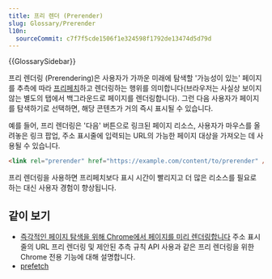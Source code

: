 ```yaml
---
title: 프리 렌더 (Prerender)
slug: Glossary/Prerender
l10n:
  sourceCommit: c7f7f5cde1506f1e324598f1792de13474d5d79d
---
```


{{GlossarySidebar}}

프리 렌더링 (Prerendering)은 사용자가 가까운 미래에 탐색할 '가능성이 있는' 페이지를 추측에 따라 [프리페치](/ko/docs/Glossary/Prefetch)하고 렌더링하는 행위를 의미합니다(브라우저는 사실상 보이지 않는 별도의 탭에서 백그라운드로 페이지를 렌더링합니다).
그런 다음 사용자가 페이지를 탐색하기로 선택하면, 해당 콘텐츠가 거의 즉시 표시될 수 있습니다.

예를 들어, 프리 렌더링은 '다음' 버튼으로 링크된 페이지 리소스, 사용자가 마우스를 올려놓은 링크 팝업, 주소 표시줄에 입력되는 URL의 가능한 페이지 대상을 가져오는 데 사용될 수 있습니다.

```html
<link rel="prerender" href="https://example.com/content/to/prerender" />
```

프리 렌더링을 사용하면 프리페치보다 표시 시간이 빨리지고 더 많은 리소스를 필요로 하는 대신 사용자 경험이 향상됩니다.

## 같이 보기

- [즉각적인 페이지 탐색을 위해 Chrome에서 페이지를 미리 렌더링합니다](https://developer.chrome.com/docs/web-platform/prerender-pages?hl=ko#prerendering-from-the-address-bar) 주소 표시줄의 URL 프리 렌더링 및 제안된 추측 규칙 API 사용과 같은 프리 렌더링을 위한 Chrome 전용 기능에 대해 설명합니다.
- [prefetch](/ko/docs/Glossary/Prefetch)
